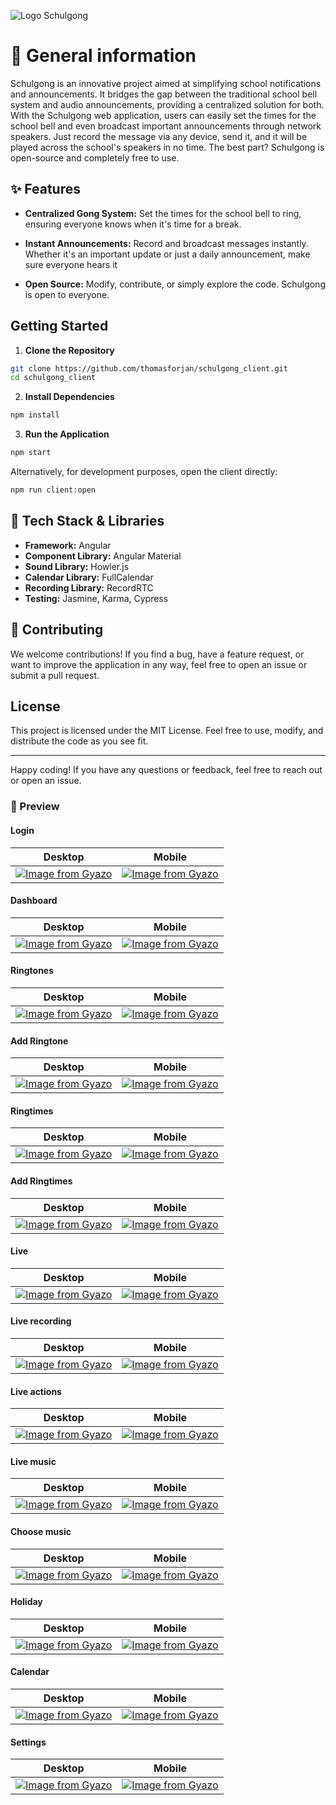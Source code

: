 ![Logo Schulgong](https://i.gyazo.com/223cf8e9473bfbd2f957b76e44c206f2.png)

# :pushpin: General information

Schulgong is an innovative project aimed at simplifying school notifications and announcements. It bridges the gap between the traditional school bell system and audio announcements, providing a centralized solution for both. With the Schulgong web application, users can easily set the times for the school bell and even broadcast important announcements through network speakers. Just record the message via any device, send it, and it will be played across the school's speakers in no time. The best part? Schulgong is open-source and completely free to use.

## :sparkles: Features

- **Centralized Gong System:** Set the times for the school bell to ring, ensuring everyone knows when it's time for a break.

- **Instant Announcements:** Record and broadcast messages instantly. Whether it's an important update or just a daily announcement, make sure everyone hears it

- **Open Source:** Modify, contribute, or simply explore the code. Schulgong is open to everyone.

## Getting Started

1. **Clone the Repository**

```bash
git clone https://github.com/thomasforjan/schulgong_client.git
cd schulgong_client
```

2. **Install Dependencies**

```bash
npm install
```

3. **Run the Application**

```bash
npm start
```

Alternatively, for development purposes, open the client directly:

```bash
npm run client:open
```

## :nut_and_bolt: Tech Stack & Libraries

- **Framework:** Angular
- **Component Library:** Angular Material
- **Sound Library:** Howler.js
- **Calendar Library:** FullCalendar
- **Recording Library:** RecordRTC
- **Testing:** Jasmine, Karma, Cypress

## :busts_in_silhouette: Contributing

We welcome contributions! If you find a bug, have a feature request, or want to improve the application in any way, feel free to open an issue or submit a pull request.

## License

This project is licensed under the MIT License. Feel free to use, modify, and distribute the code as you see fit.

---

Happy coding! If you have any questions or feedback, feel free to reach out or open an issue.

### :open_file_folder: Preview

#### Login

| Desktop                                                                                                                             | Mobile                                                                                                                              |
| ----------------------------------------------------------------------------------------------------------------------------------- | ----------------------------------------------------------------------------------------------------------------------------------- |
| [![Image from Gyazo](https://i.gyazo.com/bb23fcca1ee08b214340e52bd107be33.png)](https://gyazo.com/bb23fcca1ee08b214340e52bd107be33) | [![Image from Gyazo](https://i.gyazo.com/bc2b97f1fb1f5789f840a378bd737183.png)](https://gyazo.com/bc2b97f1fb1f5789f840a378bd737183) |

#### Dashboard

| Desktop                                                                                                                             | Mobile                                                                                                                              |
| ----------------------------------------------------------------------------------------------------------------------------------- | ----------------------------------------------------------------------------------------------------------------------------------- |
| [![Image from Gyazo](https://i.gyazo.com/1f2843344935c499ff2701341e1ebb7e.png)](https://gyazo.com/1f2843344935c499ff2701341e1ebb7e) | [![Image from Gyazo](https://i.gyazo.com/e6f4ff7f8517de2168f831fb2f30aa9e.png)](https://gyazo.com/e6f4ff7f8517de2168f831fb2f30aa9e) |

#### Ringtones

| Desktop                                                                                                                             | Mobile                                                                                                                              |
| ----------------------------------------------------------------------------------------------------------------------------------- | ----------------------------------------------------------------------------------------------------------------------------------- |
| [![Image from Gyazo](https://i.gyazo.com/b4302ba130b2b43a876a8c1322f84047.png)](https://gyazo.com/b4302ba130b2b43a876a8c1322f84047) | [![Image from Gyazo](https://i.gyazo.com/e3c8289357b5d8b88ac94aa219133e68.png)](https://gyazo.com/e3c8289357b5d8b88ac94aa219133e68) |

#### Add Ringtone

| Desktop                                                                                                                             | Mobile                                                                                                                              |
| ----------------------------------------------------------------------------------------------------------------------------------- | ----------------------------------------------------------------------------------------------------------------------------------- |
| [![Image from Gyazo](https://i.gyazo.com/a315f4091776895460b8ea147d080b96.png)](https://gyazo.com/a315f4091776895460b8ea147d080b96) | [![Image from Gyazo](https://i.gyazo.com/df02b026200c5d3226be2b2970c76205.png)](https://gyazo.com/df02b026200c5d3226be2b2970c76205) |

#### Ringtimes

| Desktop                                                                                                                             | Mobile                                                                                                                              |
| ----------------------------------------------------------------------------------------------------------------------------------- | ----------------------------------------------------------------------------------------------------------------------------------- |
| [![Image from Gyazo](https://i.gyazo.com/6b8901fdac17146eba8698f50b3c7813.png)](https://gyazo.com/6b8901fdac17146eba8698f50b3c7813) | [![Image from Gyazo](https://i.gyazo.com/35ce9b83254201ad92d0d97bbac5b727.png)](https://gyazo.com/35ce9b83254201ad92d0d97bbac5b727) |

#### Add Ringtimes

| Desktop                                                                                                                             | Mobile                                                                                                                              |
| ----------------------------------------------------------------------------------------------------------------------------------- | ----------------------------------------------------------------------------------------------------------------------------------- |
| [![Image from Gyazo](https://i.gyazo.com/78b0a6b7f75139fa69a7a31e9ca77c8a.png)](https://gyazo.com/78b0a6b7f75139fa69a7a31e9ca77c8a) | [![Image from Gyazo](https://i.gyazo.com/5d5e984c935fa069adc31aad9900ff00.png)](https://gyazo.com/5d5e984c935fa069adc31aad9900ff00) |

#### Live

| Desktop                                                                                                                             | Mobile                                                                                                                              |
| ----------------------------------------------------------------------------------------------------------------------------------- | ----------------------------------------------------------------------------------------------------------------------------------- |
| [![Image from Gyazo](https://i.gyazo.com/287b20ea92f79167d57883646399639e.png)](https://gyazo.com/287b20ea92f79167d57883646399639e) | [![Image from Gyazo](https://i.gyazo.com/0d55f442d78d43b667d1a08c3ee35283.png)](https://gyazo.com/0d55f442d78d43b667d1a08c3ee35283) |

#### Live recording

| Desktop                                                                                                                             | Mobile                                                                                                                              |
| ----------------------------------------------------------------------------------------------------------------------------------- | ----------------------------------------------------------------------------------------------------------------------------------- |
| [![Image from Gyazo](https://i.gyazo.com/cdfaa17cbf2beabc168003d34c2e5eec.png)](https://gyazo.com/cdfaa17cbf2beabc168003d34c2e5eec) | [![Image from Gyazo](https://i.gyazo.com/a59c689e97b79a98f56e4dc858ea6cda.png)](https://gyazo.com/a59c689e97b79a98f56e4dc858ea6cda) |

#### Live actions

| Desktop                                                                                                                             | Mobile                                                                                                                              |
| ----------------------------------------------------------------------------------------------------------------------------------- | ----------------------------------------------------------------------------------------------------------------------------------- |
| [![Image from Gyazo](https://i.gyazo.com/7dd0b030a325b6e9c7758fada7880ec6.png)](https://gyazo.com/7dd0b030a325b6e9c7758fada7880ec6) | [![Image from Gyazo](https://i.gyazo.com/a51cc3d2b02a9bf6cd0fe3edc3208d4c.png)](https://gyazo.com/a51cc3d2b02a9bf6cd0fe3edc3208d4c) |

#### Live music

| Desktop                                                                                                                             | Mobile                                                                                                                              |
| ----------------------------------------------------------------------------------------------------------------------------------- | ----------------------------------------------------------------------------------------------------------------------------------- |
| [![Image from Gyazo](https://i.gyazo.com/3fae7540fdef3b7aea474da365cb61da.png)](https://gyazo.com/3fae7540fdef3b7aea474da365cb61da) | [![Image from Gyazo](https://i.gyazo.com/e85807e759b3d87d8b91bbe032d12269.png)](https://gyazo.com/e85807e759b3d87d8b91bbe032d12269) |

#### Choose music

| Desktop                                                                                                                             | Mobile                                                                                                                              |
| ----------------------------------------------------------------------------------------------------------------------------------- | ----------------------------------------------------------------------------------------------------------------------------------- |
| [![Image from Gyazo](https://i.gyazo.com/60da8168ed93d7feedb718f6ebd5cba2.png)](https://gyazo.com/60da8168ed93d7feedb718f6ebd5cba2) | [![Image from Gyazo](https://i.gyazo.com/793b7c8fa61dee928b179235485dcf9e.png)](https://gyazo.com/793b7c8fa61dee928b179235485dcf9e) |

#### Holiday

| Desktop                                                                                                                             | Mobile                                                                                                                              |
| ----------------------------------------------------------------------------------------------------------------------------------- | ----------------------------------------------------------------------------------------------------------------------------------- |
| [![Image from Gyazo](https://i.gyazo.com/86abc62db027a420db9b688c66836c03.png)](https://gyazo.com/86abc62db027a420db9b688c66836c03) | [![Image from Gyazo](https://i.gyazo.com/4f513cb4eb334ccb25eb9a3b9f942a96.png)](https://gyazo.com/4f513cb4eb334ccb25eb9a3b9f942a96) |

#### Calendar

| Desktop                                                                                                                             | Mobile                                                                                                                              |
| ----------------------------------------------------------------------------------------------------------------------------------- | ----------------------------------------------------------------------------------------------------------------------------------- |
| [![Image from Gyazo](https://i.gyazo.com/8a4d05f31805aeeff58a2bcac1c12635.png)](https://gyazo.com/8a4d05f31805aeeff58a2bcac1c12635) | [![Image from Gyazo](https://i.gyazo.com/5e306a1311196898b7a2a869a2f8014e.png)](https://gyazo.com/5e306a1311196898b7a2a869a2f8014e) |

#### Settings

| Desktop                                                                                                                             | Mobile                                                                                                                              |
| ----------------------------------------------------------------------------------------------------------------------------------- | ----------------------------------------------------------------------------------------------------------------------------------- |
| [![Image from Gyazo](https://i.gyazo.com/5a74262fad8871df8f39d7d8b121d848.png)](https://gyazo.com/5a74262fad8871df8f39d7d8b121d848) | [![Image from Gyazo](https://i.gyazo.com/5e026fb96c4a03963342fbe9d42973de.png)](https://gyazo.com/5e026fb96c4a03963342fbe9d42973de) |
